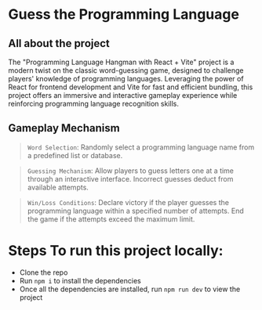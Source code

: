 # Guess the Programming Language

## All about the project

The "Programming Language Hangman with React + Vite" project is a modern twist on the classic word-guessing game, designed to challenge players' knowledge of programming languages. Leveraging the power of React for frontend development and Vite for fast and efficient bundling, this project offers an immersive and interactive gameplay experience while reinforcing programming language recognition skills.

## Gameplay Mechanism

> `Word Selection`: Randomly select a programming language name from a predefined list or database.

> `Guessing Mechanism`: Allow players to guess letters one at a time through an interactive interface. Incorrect guesses deduct from available attempts.

> `Win/Loss Conditions`: Declare victory if the player guesses the programming language within a specified number of attempts. End the game if the attempts exceed the maximum limit.


# Steps To run this project locally:
- Clone the repo
- Run  `npm i` to install the dependencies
- Once all the dependencies are installed, run `npm run dev` to view the project
